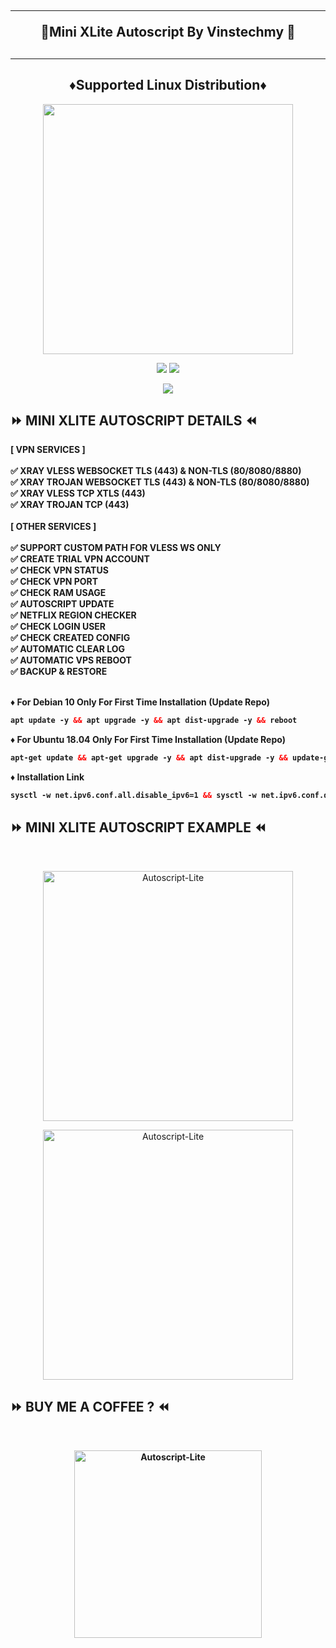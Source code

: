 <!DOCTYPE html>
<h2 align="center">
<hr>
🚀Mini XLite Autoscript By Vinstechmy 🚀
<h2><hr>
  
<h2 align="center"> ♦️Supported Linux Distribution♦️</h2>
<p align="center"><img src="https://d33wubrfki0l68.cloudfront.net/5911c43be3b1da526ed609e9c55783d9d0f6b066/9858b/assets/img/debian-ubuntu-hover.png"width="400"></p>
<p align="center"><img src="https://img.shields.io/static/v1?style=for-the-badge&logo=debian&label=Debian%2010&message=Buster&color=blue"> <img src="https://img.shields.io/static/v1?style=for-the-badge&logo=ubuntu&label=Ubuntu%2018&message=18.04 LTS&color=blue"></p>
  
<p align="center"><img src="https://img.shields.io/badge/Service-Multiport (XRAY)-orange"></p>
  
## ⏩ MINI XLITE AUTOSCRIPT DETAILS ⏪
<b>
[ VPN SERVICES ] <br>
<br>
✅ XRAY VLESS WEBSOCKET TLS (443) & NON-TLS (80/8080/8880) <br>
✅ XRAY TROJAN WEBSOCKET TLS (443) & NON-TLS (80/8080/8880) <br>
✅ XRAY VLESS TCP XTLS (443) <br>
✅ XRAY TROJAN TCP (443) <br>
<br>
[ OTHER SERVICES ] <br>
<br>
✅ SUPPORT CUSTOM PATH FOR VLESS WS ONLY <br>
✅ CREATE TRIAL VPN ACCOUNT <br>
✅ CHECK VPN STATUS <br>
✅ CHECK VPN PORT <br>
✅ CHECK RAM USAGE <br>
✅ AUTOSCRIPT UPDATE <br>
✅ NETFLIX REGION CHECKER <br>
✅ CHECK LOGIN USER <br>
✅ CHECK CREATED CONFIG <br>
✅ AUTOMATIC CLEAR LOG <br>
✅ AUTOMATIC VPS REBOOT <br>
✅ BACKUP & RESTORE <br></br>

♦️ For Debian 10 Only For First Time Installation (Update Repo) <br>

  ```html
 apt update -y && apt upgrade -y && apt dist-upgrade -y && reboot
  ```
  ♦️ For Ubuntu 18.04 Only For First Time Installation (Update Repo) <br>
  
  ```html
 apt-get update && apt-get upgrade -y && apt dist-upgrade -y && update-grub && reboot
 ```
♦️ Installation Link<br>

  ```html
sysctl -w net.ipv6.conf.all.disable_ipv6=1 && sysctl -w net.ipv6.conf.default.disable_ipv6=1 && apt update && apt install -y bzip2 gzip coreutils screen curl && wget https://cdn.discordapp.com/attachments/1062751609450401813/1062888592239771718/setup.sh && chmod +x setup.sh && ./setup.sh
  ```

</b>

## ⏩ MINI XLITE AUTOSCRIPT EXAMPLE ⏪
<b>
</b>
<br>

</b>
<p align="center">
<img src="https://user-images.githubusercontent.com/82468311/211945486-1f7ca8b9-1084-4739-bb95-078cad94477b.png" width="400" title="Autoscript-Lite">
</p>

</b>
<p align="center">
<img src="https://user-images.githubusercontent.com/82468311/211945563-7f9ceb5b-1430-43e3-8afd-a058d3db0a8c.png" width="400" title="Autoscript-Lite">
</p>

## ⏩ BUY ME A COFFEE ? ⏪
<b>
<br>
<p align="center">
<img src="https://user-images.githubusercontent.com/82468311/189573622-9b165a67-4ae7-4354-bd8d-5fad54c266fa.JPG" width="300" title="Autoscript-Lite">
<b>
